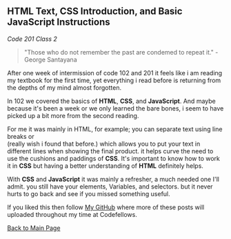 ## HTML Text, CSS Introduction, and Basic JavaScript Instructions

*Code 201 Class 2*

>"Those who do not remember the past are condemed to repeat it."
>-George Santayana

After one week of intermission of code 102 and 201 it feels like i am reading my textbook for the first time, yet everything i read before is returning from the depths of my mind almost forgotten.

In 102 we covered the basics of **HTML**, **CSS**, and **JavaScript**. And maybe because it's been a week or we only learned the bare bones, i seem to have picked up a bit more from the second reading. 

For me it was mainly in HTML, for example; you can separate text using line breaks or *<br />* (really wish i found that before.) which allows you to put your text in different lines when showing the final product. it helps curve the need to use the cushions and paddings of **CSS**. It's important to know how to work it in **CSS** but having a better understanding of **HTML** definitely helps. 

With **CSS** and **JavaScript** it was mainly a refresher, a much needed one I'll admit. you still have your elements, Variables, and selectors. but it never hurts to go back and see if you missed something useful.

If you liked this then follow [My GitHub](https://github.com/John-Ram) where more of these posts will uploaded throughout my time at Codefellows.

[Back to Main Page](https://john-ram.github.io/reading-notes.md/)